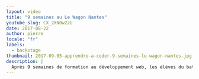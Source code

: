 ```yaml
---
layout: video
title: "9 semaines au Le Wagon Nantes"
youtube_slug: CX_2XN0w2zU
date: 2017-08-22
author: pierre
locale: "fr"
labels:
  - backstage
thumbnail: 2017-09-05-apprendre-a-coder-9-semaines-le-wagon-nantes.jpg
description: |
  Après 9 semaines de formation au développement web, les élèves du batch79 vous expliquent pourquoi ils ont choisi de faire Le Wagon.
---
```

